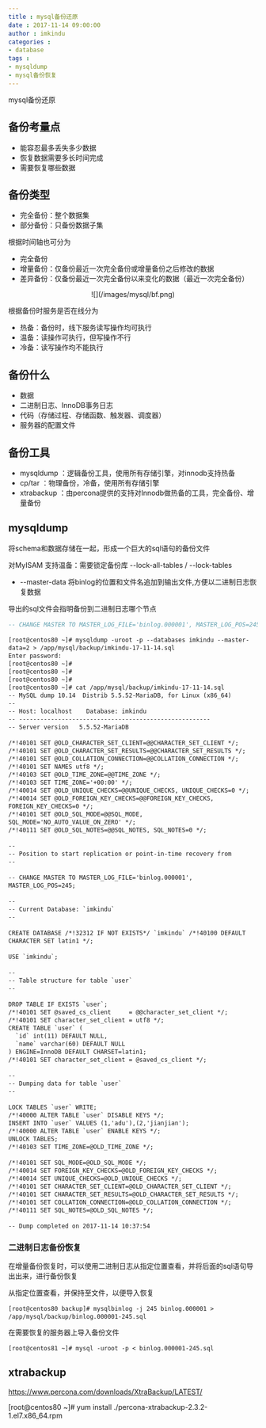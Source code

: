 ```yaml
---
title : mysql备份还原
date : 2017-11-14 09:00:00
author : imkindu
categories :
- database
tags :
- mysqldump
- mysql备份恢复
---
```



mysql备份还原

<!--more-->

## 备份考量点

- 能容忍最多丢失多少数据
- 恢复数据需要多长时间完成
- 需要恢复哪些数据

## 备份类型

- 完全备份：整个数据集
- 部分备份：只备份数据子集

根据时间轴也可分为

- 完全备份
- 增量备份：仅备份最近一次完全备份或增量备份之后修改的数据
- 差异备份：仅备份最近一次完全备份以来变化的数据（最近一次完全备份）

<div align="center">
![](/images/mysql/bf.png)
</div>

根据备份时服务是否在线分为

- 热备：备份时，线下服务读写操作均可执行
- 温备：读操作可执行，但写操作不行
- 冷备：读写操作均不能执行

## 备份什么

- 数据
- 二进制日志、InnoDB事务日志
- 代码（存储过程、存储函数、触发器、调度器）
- 服务器的配置文件


## 备份工具

- mysqldump ：逻辑备份工具，使用所有存储引擎，对innodb支持热备
- cp/tar ：物理备份，冷备，使用所有存储引擎
- xtrabackup ：由percona提供的支持对Innodb做热备的工具，完全备份、增量备份



## mysqldump

将schema和数据存储在一起，形成一个巨大的sql语句的备份文件


对MyISAM 支持温备：需要锁定备份库 --lock-all-tables / --lock-tables


- --master-data 将binlog的位置和文件名追加到输出文件,方便以二进制日志恢复数据

导出的sql文件会指明备份到二进制日志哪个节点

``` sql
-- CHANGE MASTER TO MASTER_LOG_FILE='binlog.000001', MASTER_LOG_POS=245;
```

``` shell
[root@centos80 ~]# mysqldump -uroot -p --databases imkindu --master-data=2 > /app/mysql/backup/imkindu-17-11-14.sql 
Enter password: 
[root@centos80 ~]# 
[root@centos80 ~]# 
[root@centos80 ~]# 
[root@centos80 ~]# cat /app/mysql/backup/imkindu-17-11-14.sql 
-- MySQL dump 10.14  Distrib 5.5.52-MariaDB, for Linux (x86_64)
--
-- Host: localhost    Database: imkindu
-- ------------------------------------------------------
-- Server version	5.5.52-MariaDB

/*!40101 SET @OLD_CHARACTER_SET_CLIENT=@@CHARACTER_SET_CLIENT */;
/*!40101 SET @OLD_CHARACTER_SET_RESULTS=@@CHARACTER_SET_RESULTS */;
/*!40101 SET @OLD_COLLATION_CONNECTION=@@COLLATION_CONNECTION */;
/*!40101 SET NAMES utf8 */;
/*!40103 SET @OLD_TIME_ZONE=@@TIME_ZONE */;
/*!40103 SET TIME_ZONE='+00:00' */;
/*!40014 SET @OLD_UNIQUE_CHECKS=@@UNIQUE_CHECKS, UNIQUE_CHECKS=0 */;
/*!40014 SET @OLD_FOREIGN_KEY_CHECKS=@@FOREIGN_KEY_CHECKS, FOREIGN_KEY_CHECKS=0 */;
/*!40101 SET @OLD_SQL_MODE=@@SQL_MODE, SQL_MODE='NO_AUTO_VALUE_ON_ZERO' */;
/*!40111 SET @OLD_SQL_NOTES=@@SQL_NOTES, SQL_NOTES=0 */;

--
-- Position to start replication or point-in-time recovery from
--

-- CHANGE MASTER TO MASTER_LOG_FILE='binlog.000001', MASTER_LOG_POS=245;

--
-- Current Database: `imkindu`
--

CREATE DATABASE /*!32312 IF NOT EXISTS*/ `imkindu` /*!40100 DEFAULT CHARACTER SET latin1 */;

USE `imkindu`;

--
-- Table structure for table `user`
--

DROP TABLE IF EXISTS `user`;
/*!40101 SET @saved_cs_client     = @@character_set_client */;
/*!40101 SET character_set_client = utf8 */;
CREATE TABLE `user` (
  `id` int(11) DEFAULT NULL,
  `name` varchar(60) DEFAULT NULL
) ENGINE=InnoDB DEFAULT CHARSET=latin1;
/*!40101 SET character_set_client = @saved_cs_client */;

--
-- Dumping data for table `user`
--

LOCK TABLES `user` WRITE;
/*!40000 ALTER TABLE `user` DISABLE KEYS */;
INSERT INTO `user` VALUES (1,'adu'),(2,'jianjian');
/*!40000 ALTER TABLE `user` ENABLE KEYS */;
UNLOCK TABLES;
/*!40103 SET TIME_ZONE=@OLD_TIME_ZONE */;

/*!40101 SET SQL_MODE=@OLD_SQL_MODE */;
/*!40014 SET FOREIGN_KEY_CHECKS=@OLD_FOREIGN_KEY_CHECKS */;
/*!40014 SET UNIQUE_CHECKS=@OLD_UNIQUE_CHECKS */;
/*!40101 SET CHARACTER_SET_CLIENT=@OLD_CHARACTER_SET_CLIENT */;
/*!40101 SET CHARACTER_SET_RESULTS=@OLD_CHARACTER_SET_RESULTS */;
/*!40101 SET COLLATION_CONNECTION=@OLD_COLLATION_CONNECTION */;
/*!40111 SET SQL_NOTES=@OLD_SQL_NOTES */;

-- Dump completed on 2017-11-14 10:37:54
```

### 二进制日志备份恢复

在增量备份恢复时，可以使用二进制日志从指定位置查看，并将后面的sql语句导出出来，进行备份恢复

从指定位置查看，并保持至文件，以便导入恢复
``` shell
[root@centos80 backup]# mysqlbinlog -j 245 binlog.000001 > /app/mysql/backup/binlog.000001-245.sql
```

在需要恢复的服务器上导入备份文件

``` shell
[root@centos81 ~]# mysql -uroot -p < binlog.000001-245.sql 
```

## xtrabackup

https://www.percona.com/downloads/XtraBackup/LATEST/

[root@centos80 ~]# yum install ./percona-xtrabackup-2.3.2-1.el7.x86_64.rpm 